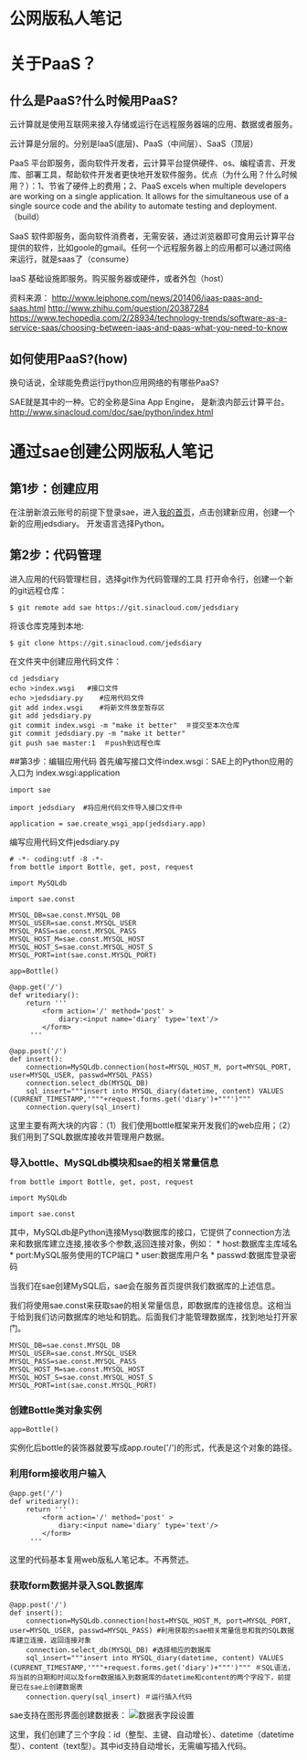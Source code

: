 # 公网版私人笔记






# 关于PaaS？


## 什么是PaaS?什么时候用PaaS?
云计算就是使用互联网来接入存储或运行在远程服务器端的应用、数据或者服务。

云计算是分层的。分别是IaaS(底层)、PaaS（中间层）、SaaS（顶层）

PaaS 平台即服务，面向软件开发者，云计算平台提供硬件、os、编程语言、开发库、部署工具，帮助软件开发者更快地开发软件服务。优点（为什么用？什么时候用？）：1、节省了硬件上的费用；2、PaaS excels when multiple developers are working on a single application. It allows for the simultaneous use of a single source code and the ability to automate testing and deployment.（build）

SaaS 软件即服务，面向软件消费者，无需安装，通过浏览器即可食用云计算平台提供的软件，比如goole的gmail。任何一个远程服务器上的应用都可以通过网络来运行，就是saas了（consume）

IaaS 基础设施即服务。购买服务器或硬件，或者外包（host）

资料来源：
http://www.leiphone.com/news/201406/iaas-paas-and-saas.html
http://www.zhihu.com/question/20387284
https://www.techopedia.com/2/28934/technology-trends/software-as-a-service-saas/choosing-between-iaas-and-paas-what-you-need-to-know

## 如何使用PaaS?(how)
换句话说，全球能免费运行python应用网络的有哪些PaaS?

SAE就是其中的一种。它的全称是Sina App Engine， 是新浪内部云计算平台。
http://www.sinacloud.com/doc/sae/python/index.html



# 通过sae创建公网版私人笔记

## 第1步：创建应用
在注册新浪云账号的前提下登录sae，进入[我的首页](http://sae.sina.com.cn/?m=dashboard)，点击创建新应用，创建一个新的应用jedsdiary。 开发语言选择Python。


## 第2步：代码管理
进入应用的代码管理栏目，选择git作为代码管理的工具
打开命令行，创建一个新的git远程仓库：

```$ git remote add sae https://git.sinacloud.com/jedsdiary```

将该仓库克隆到本地:

```$ git clone https://git.sinacloud.com/jedsdiary```

在文件夹中创建应用代码文件：

    cd jedsdiary
    echo >index.wsgi   #接口文件
    echo >jedsdiary.py    #应用代码文件
    git add index.wsgi    #将新文件放至暂存区
    git add jedsdiary.py
    git commit index.wsgi -m "make it better"  ＃提交至本次仓库
    git commit jedsdiary.py -m "make it better"
    git push sae master:1  ＃push到远程仓库


##第3步：编辑应用代码
首先编写接口文件index.wsgi：SAE上的Python应用的入口为 index.wsgi:application

    import sae

    import jedsdiary  #将应用代码文件导入接口文件中

    application = sae.create_wsgi_app(jedsdiary.app) 
    

编写应用代码文件jedsdiary.py

    # -*- coding:utf -8 -*-
    from bottle import Bottle, get, post, request
    
    import MySQLdb
    
    import sae.const
    
    MYSQL_DB=sae.const.MYSQL_DB
    MYSQL_USER=sae.const.MYSQL_USER
    MYSQL_PASS=sae.const.MYSQL_PASS
    MYSQL_HOST_M=sae.const.MYSQL_HOST
    MYSQL_HOST_S=sae.const.MYSQL_HOST_S
    MYSQL_PORT=int(sae.const.MYSQL_PORT)
    
    app=Bottle()
    
    @app.get('/')
    def writediary():
        return '''
            <form action='/' method='post' >
                diary:<input name='diary' type='text'/> 
            </form>
         '''
    
    @app.post('/')
    def insert():
        connection=MySQLdb.connection(host=MYSQL_HOST_M, port=MYSQL_PORT, user=MYSQL_USER, passwd=MYSQL_PASS)
        connection.select_db(MYSQL_DB)
        sql_insert="""insert into MYSQL_diary(datetime, content) VALUES (CURRENT_TIMESTAMP,'"""+request.forms.get('diary')+"""')"""
        connection.query(sql_insert)

这里主要有两大块的内容：（1）我们使用bottle框架来开发我们的web应用；（2）我们用到了SQL数据库接收并管理用户数据。


### 导入bottle、MySQLdb模块和sae的相关常量信息
    from bottle import Bottle, get, post, request
    
    import MySQLdb
    
    import sae.const

其中，MySQLdb是Python连接Mysql数据库的接口，它提供了connection方法来和数据库建立连接,接收多个参数,返回连接对象，例如：
* 
host:数据库主库域名
* 
port:MySQL服务使用的TCP端口
* 
user:数据库用户名
* 
passwd:数据库登录密码

当我们在sae创建MySQL后，sae会在服务首页提供我们数据库的上述信息。

我们将使用sae.const来获取sae的相关常量信息，即数据库的连接信息。这相当于给到我们访问数据库的地址和钥匙。后面我们才能管理数据库，找到地址打开家门。

    MYSQL_DB=sae.const.MYSQL_DB
    MYSQL_USER=sae.const.MYSQL_USER
    MYSQL_PASS=sae.const.MYSQL_PASS
    MYSQL_HOST_M=sae.const.MYSQL_HOST
    MYSQL_HOST_S=sae.const.MYSQL_HOST_S
    MYSQL_PORT=int(sae.const.MYSQL_PORT)



### 创建Bottle类对象实例
    app=Bottle()
实例化后bottle的装饰器就要写成app.route('/')的形式，代表是这个对象的路径。


### 利用form接收用户输入
    @app.get('/')
    def writediary():
        return '''
            <form action='/' method='post' >
                diary:<input name='diary' type='text'/> 
            </form>
         '''

这里的代码基本复用web版私人笔记本。不再赘述。

### 获取form数据并录入SQL数据库

    @app.post('/')
    def insert():
        connection=MySQLdb.connection(host=MYSQL_HOST_M, port=MYSQL_PORT, user=MYSQL_USER, passwd=MYSQL_PASS) #利用获取的sae相关常量信息和我的SQL数据库建立连接，返回连接对象
        connection.select_db(MYSQL_DB) #选择相应的数据库
        sql_insert="""insert into MYSQL_diary(datetime, content) VALUES (CURRENT_TIMESTAMP,'"""+request.forms.get('diary')+"""')""" ＃SQL语法，将当前的日期和时间以及form数据插入到数据库的datetime和content的两个字段下，前提是已在sae上创建数据表
        connection.query(sql_insert) ＃运行插入代码
        
sae支持在图形界面创建数据表：
![数据表字段设置](13E283A1-15D4-44D1-8A1B-4D5BD53A4DDF.png)

这里，我们创建了三个字段：id（整型、主键、自动增长）、datetime（datetime型）、content（text型）。其中id支持自动增长，无需编写插入代码。
        
        